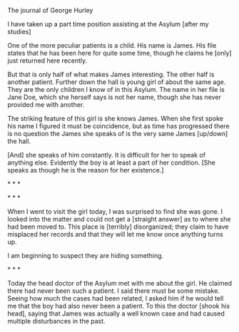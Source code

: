 
The journal of George Hurley

I have taken up a part time position assisting at the Asylum [after my studies]

One of the more peculiar patients is a child.  His name is James.  His file states that he has been here for quite some time, though he claims he [only] just returned here recently.

But that is only half of what makes James interesting.  The other half is another patient.  Further down the hall is young girl of about the same age.  They are the only children I know of in this Asylum.  The name in her file is Jane Doe, which she herself says is not her name, though she has never provided me with another.

The striking feature of this girl is she knows James.  When she first spoke his name I figured it must be coincidence, but as time has progressed there is no question the James she speaks of is the very same James [up/down] the hall.

[And] she speaks of him constantly.  It is difficult for her to speak of anything else.  Evidently the boy is at least a part of her condition.  [She speaks as though he is the reason for her existence.]

\* \* \*


\* \* \*


When I went to visit the girl today, I was surprised to find she was gone.  I looked into the matter and could not get a [straight answer] as to where she had been moved to.  This place is [terribly] disorganized; they claim to have misplaced her records and that they will let me know once anything turns up.

I am beginning to suspect they are hiding something.

\* \* \*

Today the head doctor of the Asylum met with me about the girl.  He claimed there had never been such a patient.  I said there must be some mistake.  Seeing how much the cases had been related, I asked him if he would tell me that the boy had also never been a patient.  To this the doctor [shook his head], saying that James was actually a well known case and had caused multiple disturbances in the past.

